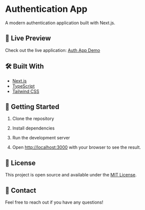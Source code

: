 # Authentication App

A modern authentication application built with Next.js.

## 🚀 Live Preview

Check out the live application: [Auth App Demo](https://auth-gamma-one.vercel.app)

## 🛠️ Built With

- [Next.js](https://nextjs.org/)
- [TypeScript](https://www.typescriptlang.org/)
- [Tailwind CSS](https://tailwindcss.com/)

## 🚀 Getting Started

1. Clone the repository

2. Install dependencies

3. Run the development server

4. Open [http://localhost:3000](http://localhost:3000) with your browser to see the result.

## 📝 License

This project is open source and available under the [MIT License](LICENSE).

## 👥 Contact

Feel free to reach out if you have any questions!
